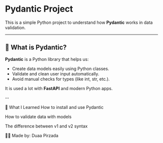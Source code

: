 # Pydantic Project

This is a simple Python project to understand how **Pydantic** works in data validation.

---

## 📘 What is Pydantic?

**Pydantic** is a Python library that helps us:
- Create data models easily using Python classes.
- Validate and clean user input automatically.
- Avoid manual checks for types (like int, str, etc.).

It is used a lot with **FastAPI** and modern Python apps.

--

 🧠 What I Learned
How to install and use Pydantic

How to validate data with models

The difference between v1 and v2 syntax

👩‍💻 Made by: Duaa Pirzada
